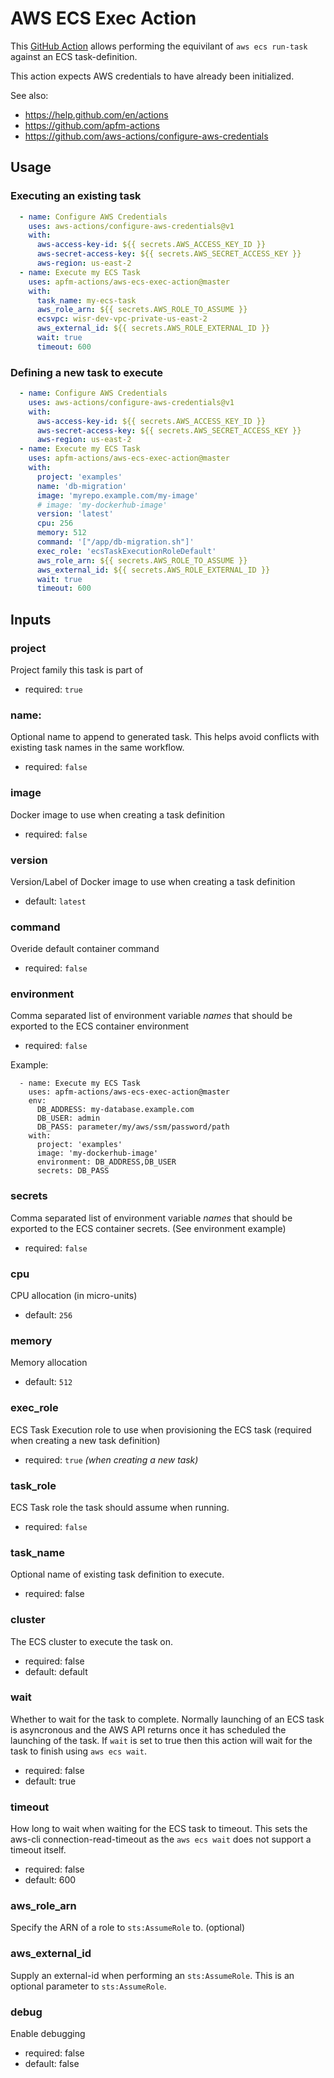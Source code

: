 AWS ECS Exec Action
===================

This [GitHub Action][GitHub Actions] allows performing the equivilant of
`aws ecs run-task` against an ECS task-definition.

This action expects AWS credentials to have already been initialized.

See also:
- https://help.github.com/en/actions
- https://github.com/apfm-actions
- https://github.com/aws-actions/configure-aws-credentials

Usage
-----

### Executing an existing task
```yaml
  - name: Configure AWS Credentials
    uses: aws-actions/configure-aws-credentials@v1
    with:
      aws-access-key-id: ${{ secrets.AWS_ACCESS_KEY_ID }}
      aws-secret-access-key: ${{ secrets.AWS_SECRET_ACCESS_KEY }}
      aws-region: us-east-2
  - name: Execute my ECS Task
    uses: apfm-actions/aws-ecs-exec-action@master
    with:
      task_name: my-ecs-task
      aws_role_arn: ${{ secrets.AWS_ROLE_TO_ASSUME }}
      ecsvpc: wisr-dev-vpc-private-us-east-2
      aws_external_id: ${{ secrets.AWS_ROLE_EXTERNAL_ID }}
      wait: true
      timeout: 600
```

### Defining a new task to execute
```yaml
  - name: Configure AWS Credentials
    uses: aws-actions/configure-aws-credentials@v1
    with:
      aws-access-key-id: ${{ secrets.AWS_ACCESS_KEY_ID }}
      aws-secret-access-key: ${{ secrets.AWS_SECRET_ACCESS_KEY }}
      aws-region: us-east-2
  - name: Execute my ECS Task
    uses: apfm-actions/aws-ecs-exec-action@master
    with:
      project: 'examples'
      name: 'db-migration'
      image: 'myrepo.example.com/my-image'
      # image: 'my-dockerhub-image'
      version: 'latest'
      cpu: 256
      memory: 512
      command: '["/app/db-migration.sh"]'
      exec_role: 'ecsTaskExecutionRoleDefault'
      aws_role_arn: ${{ secrets.AWS_ROLE_TO_ASSUME }}
      aws_external_id: ${{ secrets.AWS_ROLE_EXTERNAL_ID }}
      wait: true
      timeout: 600
```


Inputs
------

### project
Project family this task is part of
- required: `true`

### name:
Optional name to append to generated task. This helps avoid conflicts with existing task names in the same workflow.
- required: `false`

### image
Docker image to use when creating a task definition
- required: `false`

### version
Version/Label of Docker image to use when creating a task definition
- default: `latest`

### command
Overide default container command
- required: `false`

### environment
Comma separated list of environment variable _names_ that should be exported to
the ECS container environment
- required: `false`

Example:
```
  - name: Execute my ECS Task
    uses: apfm-actions/aws-ecs-exec-action@master
    env:
      DB_ADDRESS: my-database.example.com
      DB_USER: admin
      DB_PASS: parameter/my/aws/ssm/password/path
    with:
      project: 'examples'
      image: 'my-dockerhub-image'
      environment: DB_ADDRESS,DB_USER
      secrets: DB_PASS
```

### secrets
Comma separated list of environment variable _names_ that should be exported to
the ECS container secrets. (See environment example)
- required: `false`

### cpu
CPU allocation (in micro-units)
- default: `256`

### memory
Memory allocation
- default: `512`

### exec_role
ECS Task Execution role to use when provisioning the ECS task (required when creating a new task definition)
- required: `true` _(when creating a new task)_

### task_role
ECS Task role the task should assume when running.
- required: `false`

### task_name ###
Optional name of existing task definition to execute.
- required: false

### cluster ###
The ECS cluster to execute the task on.
- required: false
- default: default

### wait ###
Whether to wait for the task to complete.  Normally launching of an ECS task is
asyncronous and the AWS API returns once it has scheduled the launching of the
task. If `wait` is set to true then this action will wait for the task to
finish using `aws ecs wait`.
- required: false
- default: true

### timeout ###
How long to wait when waiting for the ECS task to timeout. This sets the
aws-cli connection-read-timeout as the `aws ecs wait` does not support a
timeout itself.
- required: false
- default: 600

### aws_role_arn ###
Specify the ARN of a role to `sts:AssumeRole` to. (optional)

### aws_external_id ###
Supply an external-id when performing an `sts:AssumeRole`. This is an optional
parameter to `sts:AssumeRole`.

### debug ###
Enable debugging
- required: false
- default: false

[//]: # (The following are reference links used elsewhere in the document)

[Git]: https://git-scm.com/
[GitHub]: https://www.github.com
[GitHub Actions]: https://help.github.com/en/actions
[Terraform]: https://www.terraform.io/
[Docker]: https://www.docker.com
[Dockerfile]: https://docs.docker.com/engine/reference/builder/
